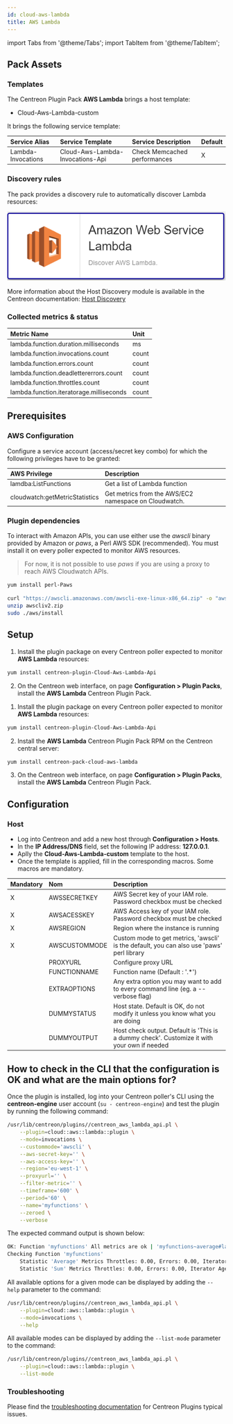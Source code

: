 ```yaml
---
id: cloud-aws-lambda
title: AWS Lambda
---
```

import Tabs from '@theme/Tabs';
import TabItem from '@theme/TabItem';


## Pack Assets

### Templates

The Centreon Plugin Pack **AWS Lambda** brings a host template:
* Cloud-Aws-Lambda-custom

It brings the following service template:

| Service Alias      | Service Template                 | Service Description          | Default |
|:-------------------|:---------------------------------|:-----------------------------|:--------|
| Lambda-Invocations | Cloud-Aws-Lambda-Invocations-Api | Check Memcached performances | X       |


### Discovery rules

The pack provides a discovery rule to automatically discover Lambda resources:

![image](../../../assets/integrations/plugin-packs/procedures/cloud-aws-lambda-provider.png)

More information about the Host Discovery module is available in the Centreon documentation: [Host Discovery](/docs/monitoring/discovery/hosts-discovery)

### Collected metrics & status

<Tabs groupId="sync">
<TabItem value="Lambda-Invocations" label="Lambda-Invocations">

| Metric Name                              | Unit  |
|:-----------------------------------------|:------|
| lambda.function.duration.milliseconds    | ms    |
| lambda.function.invocations.count        | count |
| lambda.function.errors.count             | count |
| lambda.function.deadlettererrors.count   | count |
| lambda.function.throttles.count          | count |
| lambda.function.iteratorage.milliseconds | count |

</TabItem>
</Tabs>

## Prerequisites

### AWS Configuration

Configure a service account (access/secret key combo) for which the following privileges have to be granted:

| AWS Privilege                  | Description                                                     |
| :------------------------------| :-------------------------------------------------------------- |
| lamdba:ListFunctions           | Get a list of Lambda function                                   |
| cloudwatch:getMetricStatistics | Get metrics from the AWS/EC2 namespace on Cloudwatch.           |

### Plugin dependencies

To interact with Amazon APIs, you can use either use the *awscli* binary provided by Amazon or *paws*, a Perl AWS SDK (recommended). You must install it on every poller expected to monitor AWS resources. 

> For now, it is not possible to use *paws* if you are using a proxy to reach AWS Cloudwatch APIs. 

<Tabs groupId="sync">
<TabItem value="perl-Paws-installation" label="perl-Paws-installation">

```bash
yum install perl-Paws
```

</TabItem>
<TabItem value="aws-cli-installation" label="aws-cli-installation">

```bash
curl "https://awscli.amazonaws.com/awscli-exe-linux-x86_64.zip" -o "awscliv2.zip"
unzip awscliv2.zip
sudo ./aws/install
```

</TabItem>
</Tabs>

## Setup

<Tabs groupId="sync">
<TabItem value="Online License" label="Online License">

1. Install the plugin package on every Centreon poller expected to monitor **AWS Lambda** resources:

```bash
yum install centreon-plugin-Cloud-Aws-Lambda-Api
```

2. On the Centreon web interface, on page **Configuration > Plugin Packs**, install the **AWS Lambda** Centreon Plugin Pack.

</TabItem>
<TabItem value="Offline License" label="Offline License">

1. Install the plugin package on every Centreon poller expected to monitor **AWS Lambda** resources:

```bash
yum install centreon-plugin-Cloud-Aws-Lambda-Api
```

2. Install the **AWS Lambda** Centreon Plugin Pack RPM on the Centreon central server:

```bash
yum install centreon-pack-cloud-aws-lambda
```

3. On the Centreon web interface, on page **Configuration > Plugin Packs**, install the **AWS Lambda** Centreon Plugin Pack.

</TabItem>
</Tabs>

## Configuration

### Host

* Log into Centreon and add a new host through **Configuration > Hosts**.
* In the **IP Address/DNS** field, set the following IP address: **127.0.0.1**.
* Aplly the **Cloud-Aws-Lambda-custom** template to the host.
* Once the template is applied, fill in the corresponding macros. Some macros are mandatory.

| Mandatory   | Nom             | Description                                                                                 |
| :---------- | :-------------- | :------------------------------------------------------------------------------------------ |
| X           | AWSSECRETKEY    | AWS Secret key of your IAM role. Password checkbox must be checked                          |
| X           | AWSACESSKEY     | AWS Access key of your IAM role. Password checkbox must be checked                          |
| X           | AWSREGION       | Region where the instance is running                                                        |
| X           | AWSCUSTOMMODE   | Custom mode to get metrics, 'awscli' is the default, you can also use 'paws' perl library   |
|             | PROXYURL        | Configure proxy URL                                                                         |
|             | FUNCTIONNAME    | Function name (Default : '.*')                                                              |
|             | EXTRAOPTIONS    | Any extra option you may want to add to every command line (eg. a --verbose flag)           |
|             | DUMMYSTATUS     | Host state. Default is OK, do not modify it unless you know what you are doing              |
|             | DUMMYOUTPUT     | Host check output. Default is 'This is a dummy check'. Customize it with your own if needed |

## How to check in the CLI that the configuration is OK and what are the main options for?

Once the plugin is installed, log into your Centreon poller's CLI using the
**centreon-engine** user account (`su - centreon-engine`) and test the plugin by
running the following command:

```bash
/usr/lib/centreon/plugins//centreon_aws_lambda_api.pl \
    --plugin=cloud::aws::lambda::plugin \
    --mode=invocations \
    --custommode='awscli' \
    --aws-secret-key='' \
    --aws-access-key='' \
    --region='eu-west-1' \
    --proxyurl='' \
    --filter-metric='' \
    --timeframe='600' \
    --period='60' \
    --name='myfunctions' \
    --zeroed \
    --verbose
```

The expected command output is shown below:

```bash
OK: Function 'myfunctions' All metrics are ok | 'myfunctions~average#lambda.function.throttles.count'=0.00;;;; 'myfunctions~average#lambda.function.errors.count'=0.00;;;; 'myfunctions~average#lambda.function.iteratorage.milliseconds'=0.00;;;; 'myfunctions~average#lambda.function.invocations.count'=0.00;;;; 'myfunctions~average#lambda.function.deadlettererrors.count'=0.00;;;; 'myfunctions~average#lambda.function.duration.milliseconds'=0.00;;;; 'myfunctions~sum#lambda.function.throttles.count'=0.00;;;; 'myfunctions~sum#lambda.function.errors.count'=0.00;;;; 'myfunctions~sum#lambda.function.iteratorage.milliseconds'=0.00;;;; 'myfunctions~sum#lambda.function.invocations.count'=0.00;;;; 'myfunctions~sum#lambda.function.deadlettererrors.count'=0.00;;;; 'myfunctions~sum#lambda.function.duration.milliseconds'=0.00;;;;
Checking Function 'myfunctions'
    Statistic 'Average' Metrics Throttles: 0.00, Errors: 0.00, Iterator Age: 0.00, Invocations: 0.00, Dead Letter Errors: 0.00, Duration: 0.00
    Statistic 'Sum' Metrics Throttles: 0.00, Errors: 0.00, Iterator Age: 0.00, Invocations: 0.00, Dead Letter Errors: 0.00, Duration: 0.00
```

All available options for a given mode can be displayed by adding the
`--help` parameter to the command:

```bash
/usr/lib/centreon/plugins//centreon_aws_lambda_api.pl \
    --plugin=cloud::aws::lambda::plugin \
    --mode=invocations \
    --help
```

All available modes can be displayed by adding the `--list-mode` parameter to
the command:

```bash
/usr/lib/centreon/plugins//centreon_aws_lambda_api.pl \
    --plugin=cloud::aws::lambda::plugin \
    --list-mode
```

### Troubleshooting

Please find the [troubleshooting documentation](../getting-started/how-to-guides/troubleshooting-plugins.md)
for Centreon Plugins typical issues.
